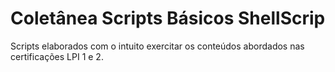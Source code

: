 # Coletânea Scripts Básicos ShellScrip


Scripts elaborados com o intuito exercitar os conteúdos abordados nas certificações LPI 1 e 2.

